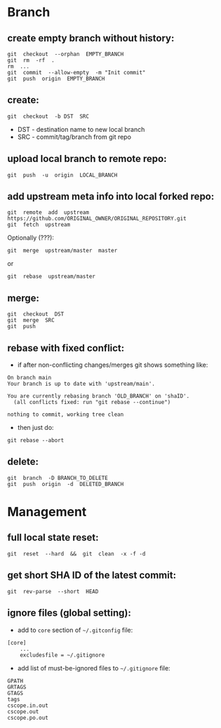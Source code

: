 

# Branch


## create empty branch without history:
```
git  checkout  --orphan  EMPTY_BRANCH
git  rm  -rf  .
rm  ...
git  commit  --allow-empty  -m "Init commit"
git  push  origin  EMPTY_BRANCH
```


## create:
```
git  checkout  -b DST  SRC
```
  * DST - destination name to new local branch
  * SRC - commit/tag/branch from git repo


## upload local branch to remote repo:
```
git  push  -u  origin  LOCAL_BRANCH
```


## add upstream meta info into local forked repo:
```
git  remote  add  upstream  https://github.com/ORIGINAL_OWNER/ORIGINAL_REPOSITORY.git
git  fetch  upstream
```

Optionally (???):
```
git  merge  upstream/master  master
```
or
```
git  rebase  upstream/master
```


## merge:
```
git  checkout  DST
git  merge  SRC
git  push
```


## rebase with fixed conflict:
  * if after non-conflicting changes/merges git shows something like:
```
On branch main
Your branch is up to date with 'upstream/main'.

You are currently rebasing branch 'OLD_BRANCH' on 'shaID'.
  (all conflicts fixed: run "git rebase --continue")

nothing to commit, working tree clean
```
  * then just do:
```
git rebase --abort
```


## delete:
```
git  branch  -D BRANCH_TO_DELETE
git  push  origin  -d  DELETED_BRANCH
```




# Management


## full local state reset:
```
git  reset  --hard  &&  git  clean  -x -f -d
```


## get short SHA ID of the latest commit:
```
git  rev-parse  --short  HEAD
```


## ignore files (global setting):
  * add to `core` section of `~/.gitconfig` file:
```
[core]
	...
	excludesfile = ~/.gitignore
```
  * add list of must-be-ignored files to `~/.gitignore` file:
```
GPATH
GRTAGS
GTAGS
tags
cscope.in.out
cscope.out
cscope.po.out
```




